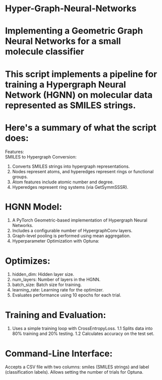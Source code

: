 # Hyper-Graph-Neural-Networks
# Implementing a Geometric Graph Neural Networks for a small molecule classifier
# This script implements a pipeline for training a Hypergraph Neural Network (HGNN) on molecular data represented as SMILES strings.
# Here's a summary of what the script does:

Features:\
SMILES to Hypergraph Conversion:

1. Converts SMILES strings into hypergraph representations.
2. Nodes represent atoms, and hyperedges represent rings or functional groups.
3. Atom features include atomic number and degree.
4. Hyperedges represent ring systems (via GetSymmSSSR).
# HGNN Model:

1. A PyTorch Geometric-based implementation of Hypergraph Neural Networks.
2. Includes a configurable number of HypergraphConv layers.
3. Graph-level pooling is performed using mean aggregation.
4. Hyperparameter Optimization with Optuna:

# Optimizes:
1. hidden_dim: Hidden layer size.
2. num_layers: Number of layers in the HGNN.
3. batch_size: Batch size for training.
4. learning_rate: Learning rate for the optimizer.
5. Evaluates performance using 10 epochs for each trial.
   
# Training and Evaluation:

1. Uses a simple training loop with CrossEntropyLoss.
1.1 Splits data into 80% training and 20% testing.
1.2 Calculates accuracy on the test set.
# Command-Line Interface:

Accepts a CSV file with two columns: smiles (SMILES strings) and label (classification labels).
Allows setting the number of trials for Optuna.
